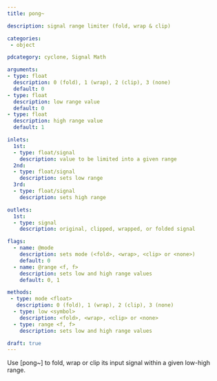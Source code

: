 ```yaml
---
title: pong~

description: signal range limiter (fold, wrap & clip)

categories:
 - object

pdcategory: cyclone, Signal Math

arguments:
- type: float
  description: 0 (fold), 1 (wrap), 2 (clip), 3 (none)
  default: 0
- type: float
  description: low range value
  default: 0
- type: float
  description: high range value
  default: 1

inlets:
  1st:
  - type: float/signal
    description: value to be limited into a given range
  2nd:
  - type: float/signal
    description: sets low range
  3rd:
  - type: float/signal
    description: sets high range

outlets:
  1st:
  - type: signal
    description: original, clipped, wrapped, or folded signal

flags:
  - name: @mode
    description: sets mode (<fold>, <wrap>, <clip> or <none>)
    default: 0
  - name: @range <f, f>
    description: sets low and high range values
    default: 0, 1

methods:
 - type: mode <float>
   description: 0 (fold), 1 (wrap), 2 (clip), 3 (none)
  - type: low <symbol>
    description: <fold>, <wrap>, <clip> or <none>
  - type: range <f, f>
    description: sets low and high range values

draft: true
---
```


Use [pong~] to fold, wrap or clip its input signal within a given low-high range.
